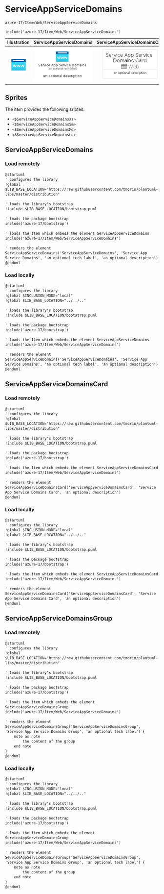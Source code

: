 # ServiceAppServiceDomains


```text
azure-17/Item/Web/ServiceAppServiceDomains
```

```text
include('azure-17/Item/Web/ServiceAppServiceDomains')
```



| Illustration | ServiceAppServiceDomains | ServiceAppServiceDomainsCard | ServiceAppServiceDomainsGroup |
| :---: | :---: | :---: | :---: |
| ![illustration for Illustration](../../../azure-17/Item/Web/ServiceAppServiceDomains.png) | ![illustration for ServiceAppServiceDomains](../../../azure-17/Item/Web/ServiceAppServiceDomains.Local.png) | ![illustration for ServiceAppServiceDomainsCard](../../../azure-17/Item/Web/ServiceAppServiceDomainsCard.Local.png) | ![illustration for ServiceAppServiceDomainsGroup](../../../azure-17/Item/Web/ServiceAppServiceDomainsGroup.Local.png) |



## Sprites
The item provides the following sriptes:

- `<$ServiceAppServiceDomainsXs>`
- `<$ServiceAppServiceDomainsSm>`
- `<$ServiceAppServiceDomainsMd>`
- `<$ServiceAppServiceDomainsLg>`





## ServiceAppServiceDomains

### Load remotely
```plantuml
@startuml
' configures the library
!global $LIB_BASE_LOCATION="https://raw.githubusercontent.com/tmorin/plantuml-libs/master/distribution"

' loads the library's bootstrap
!include $LIB_BASE_LOCATION/bootstrap.puml

' loads the package bootstrap
include('azure-17/bootstrap')

' loads the Item which embeds the element ServiceAppServiceDomains
include('azure-17/Item/Web/ServiceAppServiceDomains')

' renders the element
ServiceAppServiceDomains('ServiceAppServiceDomains', 'Service App Service Domains', 'an optional tech label', 'an optional description')
@enduml
```

### Load locally
```plantuml
@startuml
' configures the library
!global $INCLUSION_MODE="local"
!global $LIB_BASE_LOCATION="../../.."

' loads the library's bootstrap
!include $LIB_BASE_LOCATION/bootstrap.puml

' loads the package bootstrap
include('azure-17/bootstrap')

' loads the Item which embeds the element ServiceAppServiceDomains
include('azure-17/Item/Web/ServiceAppServiceDomains')

' renders the element
ServiceAppServiceDomains('ServiceAppServiceDomains', 'Service App Service Domains', 'an optional tech label', 'an optional description')
@enduml
```

## ServiceAppServiceDomainsCard

### Load remotely
```plantuml
@startuml
' configures the library
!global $LIB_BASE_LOCATION="https://raw.githubusercontent.com/tmorin/plantuml-libs/master/distribution"

' loads the library's bootstrap
!include $LIB_BASE_LOCATION/bootstrap.puml

' loads the package bootstrap
include('azure-17/bootstrap')

' loads the Item which embeds the element ServiceAppServiceDomainsCard
include('azure-17/Item/Web/ServiceAppServiceDomains')

' renders the element
ServiceAppServiceDomainsCard('ServiceAppServiceDomainsCard', 'Service App Service Domains Card', 'an optional description')
@enduml
```

### Load locally
```plantuml
@startuml
' configures the library
!global $INCLUSION_MODE="local"
!global $LIB_BASE_LOCATION="../../.."

' loads the library's bootstrap
!include $LIB_BASE_LOCATION/bootstrap.puml

' loads the package bootstrap
include('azure-17/bootstrap')

' loads the Item which embeds the element ServiceAppServiceDomainsCard
include('azure-17/Item/Web/ServiceAppServiceDomains')

' renders the element
ServiceAppServiceDomainsCard('ServiceAppServiceDomainsCard', 'Service App Service Domains Card', 'an optional description')
@enduml
```

## ServiceAppServiceDomainsGroup

### Load remotely
```plantuml
@startuml
' configures the library
!global $LIB_BASE_LOCATION="https://raw.githubusercontent.com/tmorin/plantuml-libs/master/distribution"

' loads the library's bootstrap
!include $LIB_BASE_LOCATION/bootstrap.puml

' loads the package bootstrap
include('azure-17/bootstrap')

' loads the Item which embeds the element ServiceAppServiceDomainsGroup
include('azure-17/Item/Web/ServiceAppServiceDomains')

' renders the element
ServiceAppServiceDomainsGroup('ServiceAppServiceDomainsGroup', 'Service App Service Domains Group', 'an optional tech label') {
    note as note
        the content of the group
    end note
}
@enduml
```

### Load locally
```plantuml
@startuml
' configures the library
!global $INCLUSION_MODE="local"
!global $LIB_BASE_LOCATION="../../.."

' loads the library's bootstrap
!include $LIB_BASE_LOCATION/bootstrap.puml

' loads the package bootstrap
include('azure-17/bootstrap')

' loads the Item which embeds the element ServiceAppServiceDomainsGroup
include('azure-17/Item/Web/ServiceAppServiceDomains')

' renders the element
ServiceAppServiceDomainsGroup('ServiceAppServiceDomainsGroup', 'Service App Service Domains Group', 'an optional tech label') {
    note as note
        the content of the group
    end note
}
@enduml
```

